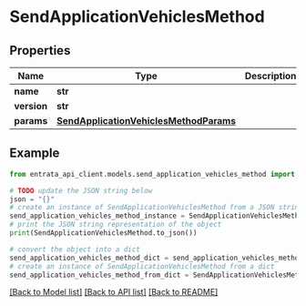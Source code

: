 # SendApplicationVehiclesMethod


## Properties

Name | Type | Description | Notes
------------ | ------------- | ------------- | -------------
**name** | **str** |  | 
**version** | **str** |  | [optional] 
**params** | [**SendApplicationVehiclesMethodParams**](SendApplicationVehiclesMethodParams.md) |  | [optional] 

## Example

```python
from entrata_api_client.models.send_application_vehicles_method import SendApplicationVehiclesMethod

# TODO update the JSON string below
json = "{}"
# create an instance of SendApplicationVehiclesMethod from a JSON string
send_application_vehicles_method_instance = SendApplicationVehiclesMethod.from_json(json)
# print the JSON string representation of the object
print(SendApplicationVehiclesMethod.to_json())

# convert the object into a dict
send_application_vehicles_method_dict = send_application_vehicles_method_instance.to_dict()
# create an instance of SendApplicationVehiclesMethod from a dict
send_application_vehicles_method_from_dict = SendApplicationVehiclesMethod.from_dict(send_application_vehicles_method_dict)
```
[[Back to Model list]](../README.md#documentation-for-models) [[Back to API list]](../README.md#documentation-for-api-endpoints) [[Back to README]](../README.md)


